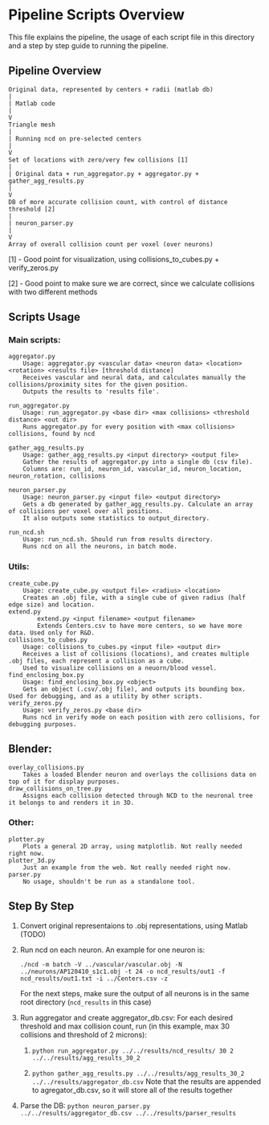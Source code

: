 # Pipeline Scripts Overview

This file explains the pipeline, the usage of each script file in this directory and a step by step guide to running the pipeline.


## Pipeline Overview
	Original data, represented by centers + radii (matlab db)
	|
	| Matlab code
	|
	V
	Triangle mesh
	|
	| Running ncd on pre-selected centers
	|
	V
	Set of locations with zero/very few collisions [1]
	|
	| Original data + run_aggregator.py + aggregator.py + gather_agg_results.py
	|
	V
	DB of more accurate collision count, with control of distance threshold [2]
	|
	| neuron_parser.py
	|
	V
	Array of overall collision count per voxel (over neurons)

[1] - Good point for visualization, using collisions_to_cubes.py + verify_zeros.py

[2] - Good point to make sure we are correct, since we calculate collisions with two different methods


## Scripts Usage
### Main scripts:
	aggregator.py
		Usage: aggregator.py <vascular data> <neuron data> <location> <rotation> <results file> [threshold distance]
		Receives vascular and neural data, and calculates manually the collisions/proximity sites for the given position.
		Outputs the results to 'results file'.

	run_aggregator.py
		Usage: run_aggregator.py <base dir> <max collisions> <threshold distance> <out dir>
		Runs aggregator.py for every position with <max collisions> collisions, found by ncd

	gather_agg_results.py
		Usage: gather_agg_results.py <input directory> <output file>
		Gather the results of aggregator.py into a single db (csv file).
		Columns are: run_id, neuron_id, vascular_id, neuron_location, neuron_rotation, collisions

	neuron_parser.py
		Usage: neuron_parser.py <input file> <output directory>
		Gets a db generated by gather_agg_results.py. Calculate an array of collisions per voxel over all positions.
		It also outputs some statistics to output_directory.

	run_ncd.sh
		Usage: run_ncd.sh. Should run from results directory.
		Runs ncd on all the neurons, in batch mode.


### Utils:
	create_cube.py
		Usage: create_cube.py <output file> <radius> <location>
		Creates an .obj file, with a single cube of given radius (half edge size) and location.
	extend.py
			extend.py <input filename> <output filename>
			Extends Centers.csv to have more centers, so we have more data. Used only for R&D.
	collisions_to_cubes.py
		Usage: collisions_to_cubes.py <input file> <output dir>
		Receives a list of collisions (locations), and creates multiple .obj files, each represent a collision as a cube.
		Used to visualize collisions on a neuorn/blood vessel.
	find_enclosing_box.py
		Usage: find_enclosing_box.py <object>
		Gets an object (.csv/.obj file), and outputs its bounding box. Used for debugging, and as a utility by other scripts.
	verify_zeros.py
		Usage: verify_zeros.py <base dir>
		Runs ncd in verify mode on each position with zero collisions, for debugging purposes.


## Blender:
    overlay_collisions.py
        Takes a loaded Blender neuron and overlays the collisions data on top of it for display purposes.
	draw_collisions_on_tree.py
		Assigns each collision detected through NCD to the neuronal tree it belongs to and renders it in 3D.

### Other:
	plotter.py
		Plots a general 2D array, using matplotlib. Not really needed right now.
	plotter_3d.py
		Just an example from the web. Not really needed right now.
	parser.py
		No usage, shouldn't be run as a standalone tool.


## Step By Step
1. Convert original representaions to .obj representations, using Matlab (TODO)

2. Run ncd on each neuron. An example for one neuron is:

	`./ncd -m batch -V ../vascular/vascular.obj -N ../neurons/AP120410_s1c1.obj -t 24 -o ncd_results/out1 -f ncd_results/out1.txt -i ../Centers.csv -z`

	For the next steps, make sure the output of all neurons is in the same root directory (`ncd_results` in this case)

3. Run aggregator and create aggregator_db.csv:
	For each desired threshold and max collision count, run (in this example, max 30 collisions and threshold of 2 microns):
	1. `python run_aggregator.py ../../results/ncd_results/ 30 2 ../../results/agg_results_30_2`

	2. `python gather_agg_results.py ../../results/agg_results_30_2 ../../results/aggregator_db.csv`
		Note that the results are appended to agregator_db.csv, so it will store all of the results together

4. Parse the DB:
	`python neuron_parser.py ../../results/aggregator_db.csv ../../results/parser_results`

